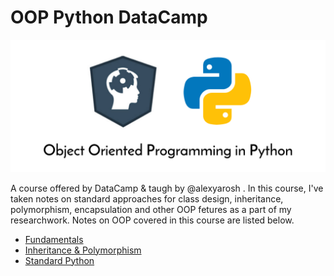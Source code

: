 # OOP Python DataCamp

![Banner](assets/oop.png)

A course offered by DataCamp & taugh by @alexyarosh . In this course, I've taken notes on standard approaches for class design, inheritance, polymorphism, encapsulation and other OOP fetures as a part of my researchwork. Notes on OOP covered in this course are listed below.

- [Fundamentals](I-%20fundamentals/README.md)
- [Inheritance & Polymorphism](II-%20inheritance%20%26%20polymorphism/README.md)
- [Standard Python](III-%20standard%20python)
